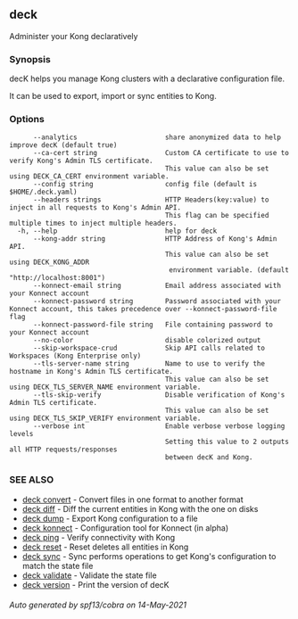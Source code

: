 ## deck

Administer your Kong declaratively

### Synopsis

decK helps you manage Kong clusters with a declarative
configuration file.

It can be used to export, import or sync entities to Kong.

### Options

```
      --analytics                      share anonymized data to help improve decK (default true)
      --ca-cert string                 Custom CA certificate to use to verify Kong's Admin TLS certificate.
                                       This value can also be set using DECK_CA_CERT environment variable.
      --config string                  config file (default is $HOME/.deck.yaml)
      --headers strings                HTTP Headers(key:value) to inject in all requests to Kong's Admin API.
                                       This flag can be specified multiple times to inject multiple headers.
  -h, --help                           help for deck
      --kong-addr string               HTTP Address of Kong's Admin API.
                                       This value can also be set using DECK_KONG_ADDR
                                        environment variable. (default "http://localhost:8001")
      --konnect-email string           Email address associated with your Konnect account
      --konnect-password string        Password associated with your Konnect account, this takes precedence over --konnect-password-file flag
      --konnect-password-file string   File containing password to your Konnect account
      --no-color                       disable colorized output
      --skip-workspace-crud            Skip API calls related to Workspaces (Kong Enterprise only)
      --tls-server-name string         Name to use to verify the hostname in Kong's Admin TLS certificate.
                                       This value can also be set using DECK_TLS_SERVER_NAME environment variable.
      --tls-skip-verify                Disable verification of Kong's Admin TLS certificate.
                                       This value can also be set using DECK_TLS_SKIP_VERIFY environment variable.
      --verbose int                    Enable verbose verbose logging levels
                                       Setting this value to 2 outputs all HTTP requests/responses
                                       between decK and Kong.
```

### SEE ALSO

* [deck convert](deck_convert.md)	 - Convert files in one format to another format
* [deck diff](deck_diff.md)	 - Diff the current entities in Kong with the one on disks
* [deck dump](deck_dump.md)	 - Export Kong configuration to a file
* [deck konnect](deck_konnect.md)	 - Configuration tool for Konnect (in alpha)
* [deck ping](deck_ping.md)	 - Verify connectivity with Kong
* [deck reset](deck_reset.md)	 - Reset deletes all entities in Kong
* [deck sync](deck_sync.md)	 - Sync performs operations to get Kong's configuration to match the state file
* [deck validate](deck_validate.md)	 - Validate the state file
* [deck version](deck_version.md)	 - Print the version of decK

###### Auto generated by spf13/cobra on 14-May-2021
